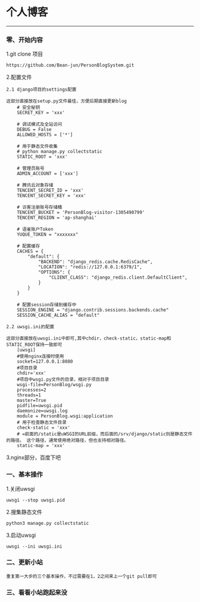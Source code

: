 # 个人博客

----

### 零、开始内容

1.git clone 项目

    https://github.com/Bean-jun/PersonBlogSystem.git

2.配置文件

    2.1 django项目的settings配置

    这部分直接放在setup.py文件最佳，方便后期直接更新blog
        # 安全秘钥
        SECRET_KEY = 'xxx'

        # 调试模式及全站访问
        DEBUG = False
        ALLOWED_HOSTS = ['*']

        # 用于静态文件收集
        # python manage.py collectstatic
        STATIC_ROOT = 'xxx'

        # 管理员账号
        ADMIN_ACCOUNT = ['xxx']

        # 腾讯云对象存储
        TENCENT_SECRET_ID = 'xxx'
        TENCENT_SECRET_KEY = 'xxx'
    
        # 访客注册账号存储桶
        TENCENT_BUCKET = 'PersonBlog-visitor-1305490799'
        TENCENT_REGION = 'ap-shanghai'

        # 语雀账户Token
        YUQUE_TOKEN = "xxxxxxx"
        
        # 配置缓存
        CACHES = {
            "default": {
                "BACKEND": "django_redis.cache.RedisCache",
                "LOCATION": "redis://127.0.0.1:6379/1",
                "OPTIONS": {
                    "CLIENT_CLASS": "django_redis.client.DefaultClient",
                }
            }
        }
        
        # 配置session存储到缓存中
        SESSION_ENGINE = "django.contrib.sessions.backends.cache"
        SESSION_CACHE_ALIAS = "default"

    2.2 uwsgi.ini的配置

    这部分直接放在uwsgi.ini中即可,其中chdir，check-static，static-map和STATIC_ROOT保持一致即可
        [uwsgi]
        #使用nginx连接时使用
        socket=127.0.0.1:8080
        #项目目录
        chdir='xxx'
        #项目中wsgi.py文件的目录，相对于项目目录
        wsgi-file=PersonBlog/wsgi.py
        processes=2
        threads=1
        master=True
        pidfile=uwsgi.pid
        daemonize=uwsgi.log
        module = PersonBlog.wsgi:application
        # 用于检查静态文件目录
        check-static = 'xxx'
        # =前面的/static是uWSGI的URL前缀，而后面的/srv/django/static则是静态文件的路径。 这个路径，通常使用绝对路径，但也支持相对路径。
        static-map = 'xxx'

3.nginx部分，百度下吧

### 一、基本操作

1.关闭uwsgi

    uwsgi --stop uwsgi.pid

2.搜集静态文件

    python3 manage.py collectstatic

3.启动uwsgi

    uwsgi --ini uwsgi.ini

### 二、更新小站

    重复第一大步的三个基本操作，不过需要在1，2之间来上一个git pull即可

### 三、看看小站跑起来没
